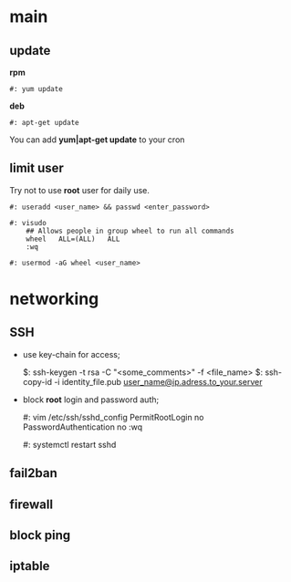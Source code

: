 <!--
File          : security_policy.md

Created       : Mon 09 Nov 2015 23:45:05
Last Modified : Mon 16 Nov 2015 21:25:08
Maintainer    : sharlatan
-->
# main #

## update ##

__rpm__
    
    #: yum update

__deb__

    #: apt-get update

You can add __yum|apt-get update__ to your cron

## limit user ##
Try not to use __root__ user for daily use.

    
    #: useradd <user_name> && passwd <enter_password>
    
    #: visudo
        ## Allows people in group wheel to run all commands
        wheel   ALL=(ALL)   ALL
        :wq
    
    #: usermod -aG wheel <user_name>

# networking #

## SSH ##

*   use key-chain for access;
    
    $: ssh-keygen -t rsa -C "<some_comments>" -f <file_name>
    $: ssh-copy-id -i identity_file.pub user_name@ip.adress.to_your.server

*   block __root__ login and password auth;
    
    #: vim /etc/ssh/sshd_config
        PermitRootLogin no
        PasswordAuthentication no
        :wq

    #: systemctl restart sshd
    
## fail2ban ##
## firewall ##

## block ping ##

## iptable ##

